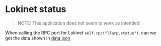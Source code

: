 # Lokinet status

> NOTE: This application does not seem to work as intended!

When calling the RPC port for Lokinet `self.rpc("llarp.status")`, can we get the data shown in [data.json](data.json)

